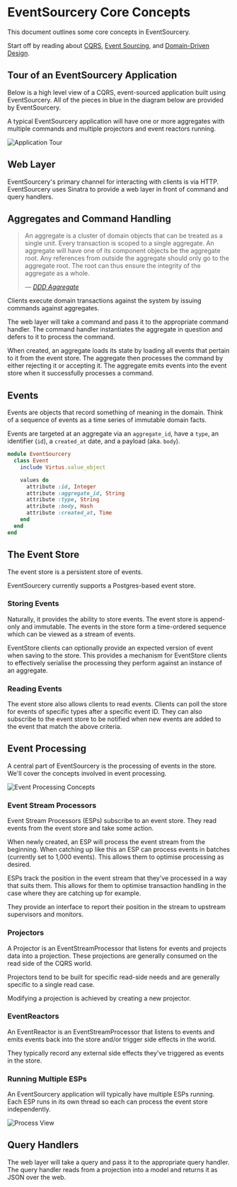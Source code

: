 # EventSourcery Core Concepts

This document outlines some core concepts in EventSourcery.

Start off by reading about [CQRS](http://martinfowler.com/bliki/CQRS.html), [Event Sourcing](http://www.martinfowler.com/eaaDev/EventSourcing.html), and [Domain-Driven Design](https://en.wikipedia.org/wiki/Domain-driven_design).

## Tour of an EventSourcery Application

Below is a high level view of a CQRS, event-sourced application built using EventSourcery. All of the pieces in blue in the diagram below are provided by EventSourcery.

A typical EventSourcery application will have one or more aggregates with multiple commands and multiple projectors and event reactors running. 

![Application Tour](./images/application-tour.png)

## Web Layer

EventSourcery's primary channel for interacting with clients is via HTTP. EventSourcery uses Sinatra to provide a web layer in front of command and query handlers.

## Aggregates and Command Handling

> An aggregate is a cluster of domain objects that can be treated as a single unit. Every transaction is scoped to a single aggregate. An aggregate will have one of its component objects be the aggregate root. Any references from outside the aggregate should only go to the aggregate root. The root can thus ensure the integrity of the aggregate as a whole.
>
> <cite>— [DDD Aggregate](http://martinfowler.com/bliki/DDD_Aggregate.html)</cite>

Clients execute domain transactions against the system by issuing commands against aggregates.

The web layer will take a command and pass it to the appropriate command handler. The command handler instantiates the aggregate in question and defers to it to process the command.

When created, an aggregate loads its state by loading all events that pertain to it from the event store. The aggregate then processes the command by either rejecting it or accepting it. The aggregate emits events into the event store when it successfully processes a command.

## Events

Events are objects that record something of meaning in the domain. Think of a sequence of events as a time series of immutable domain facts.

Events are targeted at an aggregate via an `aggregate_id`, have a `type`, an identifier (`id`), a `created_at` date, and a payload (aka. `body`).

```ruby
module EventSourcery
  class Event
    include Virtus.value_object

    values do
      attribute :id, Integer
      attribute :aggregate_id, String
      attribute :type, String
      attribute :body, Hash
      attribute :created_at, Time
    end
  end
end
```

## The Event Store

The event store is a persistent store of events.

EventSourcery currently supports a Postgres-based event store.

### Storing Events

Naturally, it provides the ability to store events. The event store is append-only and immutable. The events in the store form a time-ordered sequence which can be viewed as a stream of events.

EventStore clients can optionally provide an expected version of event when saving to the store. This provides a mechanism for EventStore clients to effectively serialise the processing they perform against an instance of an aggregate.

### Reading Events

The event store also allows clients to read events. Clients can poll the store for events of specific types after a specific event ID. They can also subscribe to the event store to be notified when new events are added to the event that match the above criteria.

## Event Processing

A central part of EventSourcery is the processing of events in the store. We'll cover the concepts involved in event processing.

![Event Processing Concepts](./images/event-processing-concepts.png)

### Event Stream Processors

Event Stream Processors (ESPs) subscribe to an event store. They read events from the event store and take some action.

When newly created, an ESP will process the event stream from the beginning. When catching up like this an ESP can process events in batches (currently set to 1,000 events). This allows them to optimise processing as desired.

ESPs track the position in the event stream that they've processed in a way that suits them. This allows for them to optimise transaction handling in the case where they are catching up for example.

They provide an interface to report their position in the stream to upstream supervisors and monitors.

### Projectors

A Projector is an EventStreamProcessor that listens for events and projects data into a projection. These projections are generally consumed on the read side of the CQRS world.

Projectors tend to be built for specific read-side needs and are generally specific to a single read case.

Modifying a projection is achieved by creating a new projector.

### EventReactors

An EventReactor is an EventStreamProcessor that listens to events and emits events back into the store and/or trigger side effects in the world.

They typically record any external side effects they've triggered as events in the store.

### Running Multiple ESPs

An EventSourcery application will typically have multiple ESPs running. Each ESP runs in its own thread so each can process the event store independently.

![Process View](./images/process-view.png)

## Query Handlers

The web layer will take a query and pass it to the appropriate query handler. The query handler reads from a projection into a model and returns it as JSON over the web.



